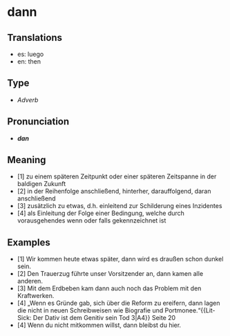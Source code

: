 # dann
## Translations
- es: luego
- en: then
## Type
- _Adverb_
## Pronunciation
- **_dan_**
## Meaning
- [1] zu einem späteren Zeitpunkt oder einer späteren Zeitspanne in der baldigen Zukunft
- [2] in der Reihenfolge anschließend, hinterher, darauffolgend, daran anschließend
- [3] zusätzlich zu etwas, d.h. einleitend zur Schilderung eines Inzidentes
- [4] als Einleitung der Folge einer Bedingung, welche durch vorausgehendes wenn oder falls gekennzeichnet ist
## Examples
- [1] Wir kommen heute etwas später, dann wird es draußen schon dunkel sein.
- [2] Den Trauerzug führte unser Vorsitzender an, dann kamen alle anderen.
- [3] Mit dem Erdbeben kam dann auch noch das Problem mit den Kraftwerken.
- [4] „Wenn es Gründe gab, sich über die Reform zu ereifern, dann lagen die nicht in neuen Schreibweisen wie Biografie und Portmonee.“<ref>{{Lit-Sick: Der Dativ ist dem Genitiv sein Tod 3|A4}} Seite 20</ref>
- [4] Wenn du nicht mitkommen willst, dann bleibst du hier.
